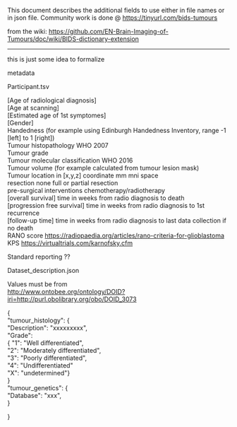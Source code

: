 This document describes the additional fields to use either in file names or in json file.
Community work is done @ https://tinyurl.com/bids-tumours

from the wiki: https://github.com/EN-Brain-Imaging-of-Tumours/doc/wiki/BIDS-dictionary-extension

---------------------------------------
this is just some idea to formalize

metadata

Participant.tsv
  
[Age of radiological diagnosis]  
[Age at scanning]   
[Estimated age of 1st symptomes]  
[Gender]   
Handedness (for example using Edinburgh Handedness Inventory, range -1 [left] to 1 [right])  
Tumour histopathology WHO 2007  
Tumour grade  
Tumour molecular classification   WHO 2016  
Tumour volume (for example calculated from tumour lesion mask)  
Tumour location in [x,y,z] coordinate mm mni space  
resection none full or partial resection  
pre-surgical interventions chemotherapy/radiotherapy  
[overall survival] time in weeks from radio diagnosis to death  
[progression free survival] time in weeks from radio diagnosis to 1st recurrence  
[follow-up time] time in weeks from radio diagnosis to last data collection if no death  
RANO score https://radiopaedia.org/articles/rano-criteria-for-glioblastoma    
KPS https://virtualtrials.com/karnofsky.cfm  

Standard reporting ??  


Dataset_description.json 

Values must be from  
http://www.ontobee.org/ontology/DOID?iri=http://purl.obolibrary.org/obo/DOID_3073

{  
 "tumour_histology": {  
"Description": "xxxxxxxxx",   
"Grade":  
 { "1": "Well differentiated",  
 "2": "Moderately differentiated",  
 "3": "Poorly differentiated",  
 "4": "Undifferentiated"  
"X": "undetermined"}  
}  
"tumour_genetics": {  
	"Database": "xxx",   
	}  

}




